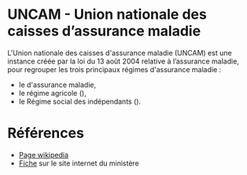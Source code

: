 # UNCAM - Union nationale des caisses d’assurance maladie
<!-- SPDX-License-Identifier: MPL-2.0 -->

L'Union nationale des caisses d'assurance maladie (UNCAM) est une instance créée par la loi du 13 août 2004 relative à l’assurance maladie, pour regrouper les trois principaux régimes d'assurance maladie :
- le <PreviewPage text="régime général" link="RG.html" /> d'assurance maladie, 
- le régime agricole (<PreviewPage text="Mutualité Sociale Agricole" link="MSA.html" />), 
- le Régime social des indépendants (<PreviewPage text="RSI" link="RSI.html" />). 

# Références

- [Page wikipedia](https://fr.wikipedia.org/wiki/Union_nationale_des_caisses_d%27assurance_maladie)
- [Fiche](https://solidarites-sante.gouv.fr/professionnels/gerer-un-etablissement-de-sante-medico-social/financement/regles-de-facturation/les-regles-de-facturation-glossaire/article/uncam) sur le site internet du ministère
